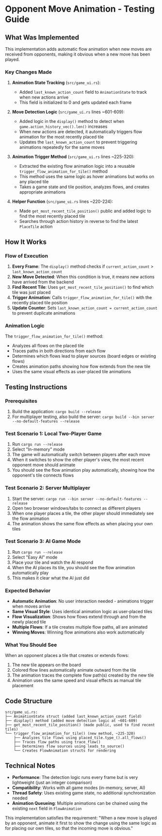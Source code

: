 # Opponent Move Animation - Testing Guide

## What Was Implemented

This implementation adds automatic flow animation when new moves are received from opponents, making it obvious when a new move has been played.

### Key Changes Made

1. **Animation State Tracking** (`src/game_ui.rs`):
   - Added `last_known_action_count` field to `AnimationState` to track when new actions arrive
   - This field is initialized to 0 and gets updated each frame

2. **Move Detection Logic** (`src/game_ui.rs` lines ~601-609):
   - Added logic in the `display()` method to detect when `game.action_history_vec().len()` increases
   - When new actions are detected, it automatically triggers flow animation for the most recently placed tile
   - Updates the `last_known_action_count` to prevent triggering animations repeatedly for the same moves

3. **Animation Trigger Method** (`src/game_ui.rs` lines ~225-320):
   - Extracted the existing flow animation logic into a reusable `trigger_flow_animation_for_tile()` method
   - This method uses the same logic as hover animations but works on any placed tile
   - Takes a game state and tile position, analyzes flows, and creates appropriate animations

4. **Helper Function** (`src/game_ui.rs` lines ~220-224):
   - Made `get_most_recent_tile_position()` public and added logic to find the most recently placed tile
   - Searches through action history in reverse to find the latest `PlaceTile` action

## How It Works

### Flow of Execution

1. **Every Frame**: The `display()` method checks if `current_action_count` > `last_known_action_count`
2. **New Move Detected**: When this condition is true, it means new actions have arrived from the backend
3. **Find Recent Tile**: Uses `get_most_recent_tile_position()` to find which tile was just placed
4. **Trigger Animation**: Calls `trigger_flow_animation_for_tile()` with the recently placed tile position
5. **Update Counter**: Sets `last_known_action_count = current_action_count` to prevent duplicate animations

### Animation Logic

The `trigger_flow_animation_for_tile()` method:
- Analyzes all flows on the placed tile
- Traces paths in both directions from each flow 
- Determines which flows lead to player sources (board edges or existing flows)
- Creates animation paths showing how flow extends from the new tile
- Uses the same visual effects as user-placed tile animations

## Testing Instructions

### Prerequisites
1. Build the application: `cargo build --release`
2. For multiplayer testing, also build the server: `cargo build --bin server --no-default-features --release`

### Test Scenario 1: Local Two-Player Game
1. Run `cargo run --release`
2. Select "In-memory" mode
3. The game will automatically switch between players after each move
4. When it switches to show the other player's view, the most recent opponent move should animate
5. You should see the flow animation play automatically, showing how the opponent's tile connects flows

### Test Scenario 2: Server Multiplayer
1. Start the server: `cargo run --bin server --no-default-features --release`
2. Open two browser windows/tabs to connect as different players
3. When one player places a tile, the other player should immediately see the flow animation
4. The animation shows the same flow effects as when placing your own tiles

### Test Scenario 3: AI Game Mode  
1. Run `cargo run --release`
2. Select "Easy AI" mode
3. Place your tile and watch the AI respond
4. When the AI places its tile, you should see the flow animation automatically play
5. This makes it clear what the AI just did

### Expected Behavior

- **Automatic Animation**: No user interaction needed - animations trigger when moves arrive
- **Same Visual Style**: Uses identical animation logic as user-placed tiles
- **Flow Visualization**: Shows how flows extend through and from the newly placed tile
- **Multiple Flows**: If a tile creates multiple flow paths, all are animated
- **Winning Moves**: Winning flow animations also work automatically

### What You Should See

When an opponent places a tile that creates or extends flows:
1. The new tile appears on the board
2. Colored flow lines automatically animate outward from the tile
3. The animation traces the complete flow path(s) created by the new tile
4. Animation uses the same speed and visual effects as manual tile placement

## Code Structure

```
src/game_ui.rs:
├── AnimationState struct (added last_known_action_count field)
├── display() method (added move detection logic at ~601-609)
├── get_most_recent_tile_position() (made public, used to find recent tiles)
└── trigger_flow_animation_for_tile() (new method, ~225-320)
    ├── Analyzes tile flows using placed_tile.type_().all_flows()
    ├── Traces flow paths using trace_flow() 
    ├── Determines flow sources using leads_to_source()
    └── Creates FlowAnimation structs for rendering
```

## Technical Notes

- **Performance**: The detection logic runs every frame but is very lightweight (just an integer comparison)
- **Compatibility**: Works with all game modes (in-memory, server, AI)
- **Thread Safety**: Uses existing game state, no additional synchronization needed
- **Animation Queueing**: Multiple animations can be chained using the existing `next` field in `FlowAnimation`

This implementation satisfies the requirement: "When a new move is played by an opponent, animate it first to show the change using the same logic as for placing our own tiles, so that the incoming move is obvious."